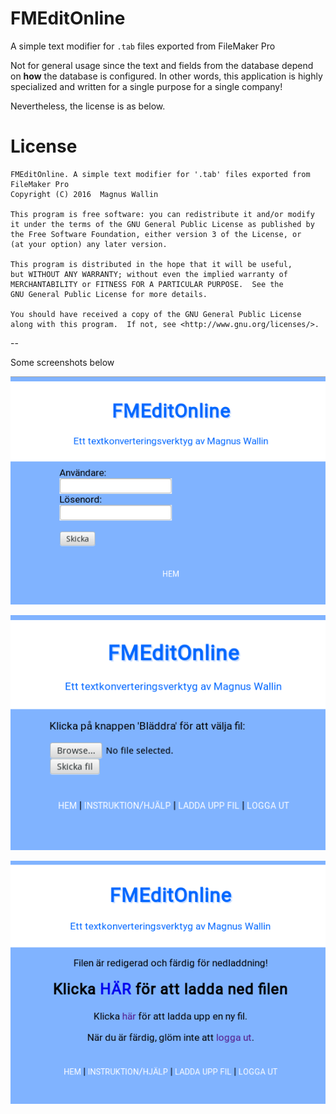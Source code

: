 # FMEditOnline

A simple text modifier for `.tab` files exported from FileMaker Pro

Not for general usage since the text and fields from the database depend on **how** the database is configured.
In other words, this application is highly specialized and written for a single purpose for a single company!

Nevertheless, the license is as below.

# License

    FMEditOnline. A simple text modifier for '.tab' files exported from FileMaker Pro
    Copyright (C) 2016  Magnus Wallin

    This program is free software: you can redistribute it and/or modify
    it under the terms of the GNU General Public License as published by
    the Free Software Foundation, either version 3 of the License, or
    (at your option) any later version.

    This program is distributed in the hope that it will be useful,
    but WITHOUT ANY WARRANTY; without even the implied warranty of
    MERCHANTABILITY or FITNESS FOR A PARTICULAR PURPOSE.  See the
    GNU General Public License for more details.

    You should have received a copy of the GNU General Public License
    along with this program.  If not, see <http://www.gnu.org/licenses/>.

--

Some screenshots below

![login window](scrots/FMEO1.png "Login window")

![logged in](scrots/FMEO2.png "Logged in")

![file download](scrots/FMEO3.png "Download processed file")
